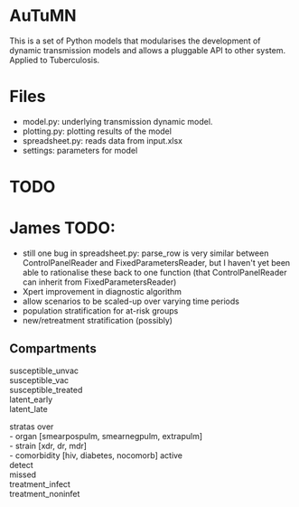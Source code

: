   
AuTuMN  
======  
  
This is a set of Python models that modularises the development of dynamic transmission models and allows a
pluggable API to other system. Applied to Tuberculosis.

# Files
  
- model.py: underlying transmission dynamic model.  
- plotting.py: plotting results of the model  
- spreadsheet.py: reads data from input.xlsx  
- settings: parameters for model  

# TODO  
  
# James TODO:
- still one bug in spreadsheet.py: parse_row is very similar between
    ControlPanelReader and FixedParametersReader, but I haven't yet
    been able to rationalise these back to one function (that
    ControlPanelReader can inherit from FixedParametersReader)
- Xpert improvement in diagnostic algorithm
- allow scenarios to be scaled-up over varying time periods
- population stratification for at-risk groups
- new/retreatment stratification (possibly)


## Compartments  
  
susceptible_unvac  
susceptible_vac  
susceptible_treated  
latent_early  
latent_late  
  
stratas over   
    - organ [smearpospulm, smearnegpulm, extrapulm]  
    - strain [xdr, dr, mdr]  
    - comorbidity [hiv, diabetes, nocomorb]
active   
detect  
missed  
treatment_infect  
treatment_noninfet

